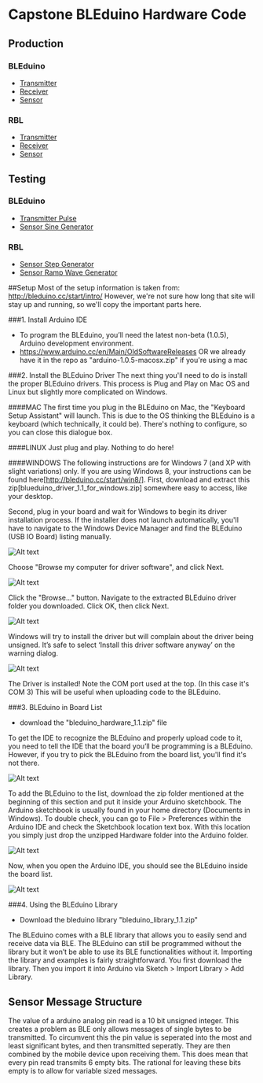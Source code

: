 # Capstone BLEduino Hardware Code

## Production

### BLEduino
* [Transmitter](transmitter/transmitter.ino)
* [Receiver](receiver/receiver.ino )
* [Sensor](sensor_analog/sensor_analog.ino )

### RBL
* [Transmitter](RBLTransmitter/RBLTransmitter.ino)
* [Receiver](RBLReceiver/RBLReceiver.ino )
* [Sensor](RBLAnalogSensor/RBLAnalogSensor.ino )

## Testing

### BLEduino
* [Transmitter Pulse](transmitter_test/transmitter_test.ino)
* [Sensor Sine Generator](sensor/sensor.ino)

### RBL
* [Sensor Step Generator](RBLStepSensorTest/RBLStepSensorTest.ino)
* [Sensor Ramp Wave Generator](RBLRampWaveSensor/RBLRampWaveSensor.ino )

##Setup
Most of the setup information is taken from: http://bleduino.cc/start/intro/
However, we're not sure how long that site will stay up and running, so we'll copy the important parts here.

###1. Install Arduino IDE
 * To program the BLEduino, you’ll need the latest non-beta (1.0.5), Arduino development environment.
 * https://www.arduino.cc/en/Main/OldSoftwareReleases OR we already have it in the repo as "arduino-1.0.5-macosx.zip" if you're using a mac

###2. Install the BLEduino Driver
The next thing you'll need to do is install the proper BLEduino drivers. This process is Plug and Play on Mac OS and Linux but slightly more complicated on Windows.

####MAC
The first time you plug in the BLEduino on Mac, the "Keyboard Setup Assistant" will launch. This is due to the OS thinking the BLEduino is a keyboard (which technically, it could be). There's nothing to configure, so you can close this dialogue box.

####LINUX
Just plug and play. Nothing to do here!

####WINDOWS
The following instructions are for Windows 7 (and XP with slight variations) only.
If you are using Windows 8, your instructions can be found here[http://bleduino.cc/start/win8/].
First, download and extract this zip[blueduino_driver_1.1_for_windows.zip] somewhere easy to access, like your desktop.

Second, plug in your board and wait for Windows to begin its driver installation process. If the installer does not launch automatically, you'll have to navigate to the Windows Device Manager and find the BLEduino (USB IO Board) listing manually.

![Alt text](https://github.com/weil41/BLE_Capstone/blob/master/readmeScreenshots/screenshotdm.png)

Choose "Browse my computer for driver software", and click Next.

![Alt text](https://github.com/weil41/BLE_Capstone/blob/master/readmeScreenshots/stepwin1.png)

Click the "Browse..." button. Navigate to the extracted BLEduino driver folder you downloaded. Click OK, then click Next.

![Alt text](https://github.com/weil41/BLE_Capstone/blob/master/readmeScreenshots/stepwin2.png)

Windows will try to install the driver but will complain about the driver being unsigned. It’s safe to select ‘Install this driver software anyway’ on the warning dialog.

![Alt text](https://github.com/weil41/BLE_Capstone/blob/master/readmeScreenshots/stepwin3.png)

The Driver is installed! Note the COM port used at the top. (In this case it's COM 3) This will be useful when uploading code to the BLEduino.

###3. BLEduino in Board List
* download the "bleduino_hardware_1.1.zip" file

To get the IDE to recognize the BLEduino and properly upload code to it, you need to tell the IDE that the board you’ll be programming is a BLEduino. However, if you try to pick the BLEduino from the board list, you'll find it's not there.

![Alt text](https://github.com/weil41/BLE_Capstone/blob/master/readmeScreenshots/screenshotnb.png)

To add the BLEduino to the list, download the zip folder mentioned at the beginning of this section and put it inside your Arduino sketchbook. The Arduino sketchbook is usually found in your home directory (Documents in Windows). To double check, you can go to File > Preferences within the Arduino IDE and check the Sketchbook location text box. With this location you simply just drop the unzipped Hardware folder into the Arduino folder.

![Alt text](https://github.com/weil41/BLE_Capstone/blob/master/readmeScreenshots/screenshotl.png)

Now, when you open the Arduino IDE, you should see the BLEduino inside the board list.

![Alt text](https://github.com/weil41/BLE_Capstone/blob/master/readmeScreenshots/screenshotnb2.png)

###4. Using the BLEduino Library
* Download the bleduino library "bleduino_library_1.1.zip"

The BLEduino comes with a BLE library that allows you to easily send and receive data via BLE. The BLEduino can still be programmed without the library but it won’t be able to use its BLE functionalities without it. Importing the library and examples is fairly straightforward. You first download the library. Then you import it into Arduino via Sketch > Import Library > Add Library.

## Sensor Message Structure
The value of a arduino analog pin read is a 10 bit unsigned integer. This creates a problem as BLE only allows messages of single bytes to be transmitted. To circumvent this the pin value is seperated into the most and least significant bytes, and then transmitted seperatly. They are then combined by the mobile device upon receiving them. This does mean that every pin read transmits 6 empty bits. The rational for leaving these bits empty is to allow for variable sized messages.